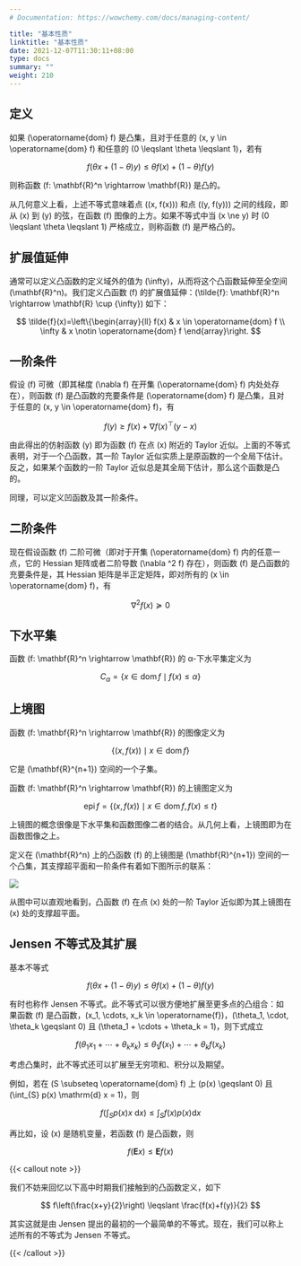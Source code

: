 ```yaml
---
# Documentation: https://wowchemy.com/docs/managing-content/

title: "基本性质"
linktitle: "基本性质"
date: 2021-12-07T11:30:11+08:00
type: docs
summary: ""
weight: 210
---
```


<!--more-->

## 定义

如果 \(\operatorname{dom} f\) 是凸集，且对于任意的 \(x, y \in \operatorname{dom} f\) 和任意的 \(0 \leqslant \theta \leqslant 1\)，若有

$$
f(\theta x+(1-\theta) y) \leqslant \theta f(x)+(1-\theta) f(y)
$$

则称函数 \(f: \mathbf{R}^n \rightarrow \mathbf{R}\) 是凸的。

从几何意义上看，上述不等式意味着点 \((x, f(x))\) 和点 \((y, f(y))\) 之间的线段，即从 \(x\) 到 \(y\) 的弦，在函数 \(f\) 图像的上方。如果不等式中当 \(x \ne y\) 时 \(0 \leqslant \theta \leqslant 1\) 严格成立，则称函数 \(f\) 是严格凸的。

## 扩展值延伸

通常可以定义凸函数的定义域外的值为 \(\infty\)，从而将这个凸函数延伸至全空间 \(\mathbf{R}^n\)。我们定义凸函数 \(f\) 的扩展值延伸：\(\tilde{f}: \mathbf{R}^n \rightarrow \mathbf{R} \cup \{\infty\}\) 如下：

$$
\tilde{f}(x)=\left\{\begin{array}{ll}
f(x) & x \in \operatorname{dom} f \\
\infty & x \notin \operatorname{dom} f
\end{array}\right.
$$

## 一阶条件

假设 \(f\) 可微（即其梯度 \(\nabla f\) 在开集 \(\operatorname{dom} f\) 内处处存在），则函数 \(f\) 是凸函数的充要条件是 \(\operatorname{dom} f\) 是凸集，且对于任意的 \(x, y \in \operatorname{dom} f\)，有

$$
f(y) \geqslant f(x)+\nabla f(x)^{\top}(y-x)
$$

由此得出的仿射函数 \(y\) 即为函数 \(f\) 在点 \(x\) 附近的 Taylor 近似。上面的不等式表明，对于一个凸函数，其一阶 Taylor 近似实质上是原函数的一个全局下估计。反之，如果某个函数的一阶 Taylor 近似总是其全局下估计，那么这个函数是凸的。

同理，可以定义凹函数及其一阶条件。

## 二阶条件

现在假设函数 \(f\) 二阶可微（即对于开集 \(\operatorname{dom} f\) 内的任意一点，它的 Hessian 矩阵或者二阶导数 \(\nabla ^2 f\) 存在），则函数 \(f\) 是凸函数的充要条件是，其 Hessian 矩阵是半正定矩阵，即对所有的 \(x \in \operatorname{dom} f\)，有

$$
\nabla ^2 f(x) \succeq 0
$$

## 下水平集

函数 \(f: \mathbf{R}^n \rightarrow \mathbf{R}\) 的 α-下水平集定义为

$$
C_\alpha = \{ x \in \operatorname{dom} f \mid f(x) \leqslant \alpha \}
$$

## 上境图

函数 \(f: \mathbf{R}^n \rightarrow \mathbf{R}\) 的图像定义为

$$
\{ (x, f(x)) \mid x \in \operatorname{dom} f \}
$$

它是 \(\mathbf{R}^{n+1}\) 空间的一个子集。

函数 \(f: \mathbf{R}^n \rightarrow \mathbf{R}\) 的上镜图定义为

$$
\operatorname{epi} f = \{ (x, f(x)) \mid x \in \operatorname{dom} f, f(x) \leqslant t \}
$$

上镜图的概念很像是下水平集和函数图像二者的结合。从几何上看，上镜图即为在函数图像之上。

定义在 \(\mathbf{R}^n\) 上的凸函数 \(f\) 的上镜图是 \(\mathbf{R}^{n+1}\) 空间的一个凸集，其支撑超平面和一阶条件有着如下图所示的联系：

![](/learn/convex-optimization/convex-functions/f2d493efc992a9a9ee5d3bcf4afe8753.png)

从图中可以直观地看到，凸函数 \(f\) 在点 \(x\) 处的一阶 Taylor 近似即为其上镜图在 \(x\) 处的支撑超平面。

## Jensen 不等式及其扩展

基本不等式

$$
f(\theta x+(1-\theta) y) \leqslant \theta f(x)+(1-\theta) f(y)
$$

有时也称作 Jensen 不等式。此不等式可以很方便地扩展至更多点的凸组合：如果函数 \(f\) 是凸函数，\(x_1, \cdots, x_k \in \operatorname{f}\)，\(\theta_1, \cdot, \theta_k \geqslant 0\) 且 \(\theta_1 + \cdots + \theta_k = 1\)，则下式成立

$$
f(\theta_1 x_1 + \cdots + \theta_k x_k) \leqslant \theta_1 f(x_1) + \cdots + \theta_k f(x_k)
$$

考虑凸集时，此不等式还可以扩展至无穷项和、积分以及期望。

例如，若在 \(S \subseteq \operatorname{dom} f\) 上 \(p(x) \geqslant 0\) 且 \(\int_{S} p(x) \mathrm{d} x = 1\)，则

$$
f\left(\int_{S} p(x) x \mathrm{~d} x\right) \leqslant \int_{S} f(x) p(x) \mathrm{d} x
$$

再比如，设 \(x\) 是随机变量，若函数 \(f\) 是凸函数，则

$$
f(\mathbf{E}x) \leqslant \mathbf{E} f(x)
$$

{{< callout note >}}

我们不妨来回忆以下高中时期我们接触到的凸函数定义，如下

$$
f\left(\frac{x+y}{2}\right) \leqslant \frac{f(x)+f(y)}{2}
$$

其实这就是由 Jensen 提出的最初的一个最简单的不等式。现在，我们可以称上述所有的不等式为 Jensen 不等式。

{{< /callout >}}